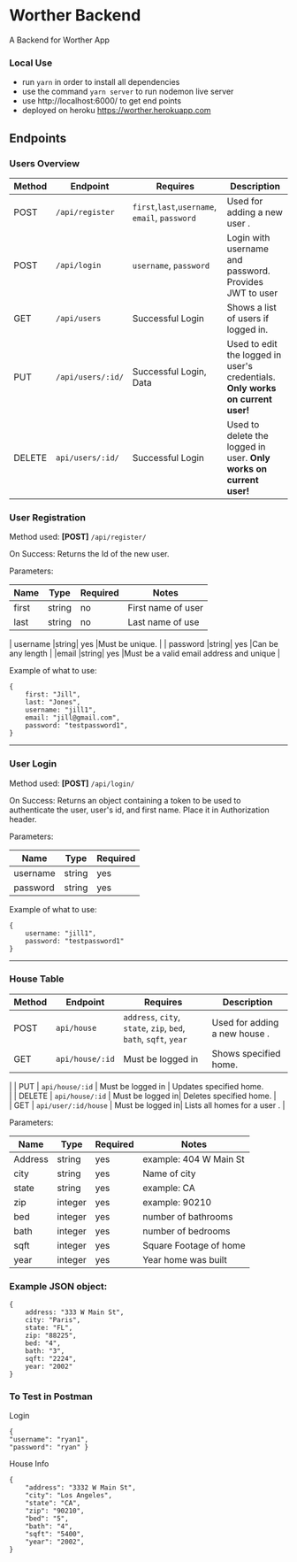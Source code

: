 # Worther Backend

A Backend for Worther App

### Local Use

- run `yarn` in order to install all dependencies
- use the command `yarn server` to run nodemon live server
- use http://localhost:6000/ to get end points
- deployed on heroku  https://worther.herokuapp.com


## Endpoints

### Users Overview


| Method |     Endpoint     |                  Requires                    |                                        Description                            |
|--------|------------------|----------------------------------------------|-------------------------------------------------------------------------------|
|  POST  | `/api/register` | `first`,`last`,`username`, `email`, `password`| Used for adding a new user .                                       |
|  POST  | `/api/login`    |  `username`, `password`| Login with username and password. Provides JWT to user    |
|  GET   | `/api/users`     |  Successful Login  | Shows a list of users if logged in.  |
|  PUT   | `/api/users/:id/`|            Successful Login, Data            | Used to edit the logged in user's credentials. **Only works on current user!**|
| DELETE | `api/users/:id/` |              Successful Login                | Used to delete the logged in user. **Only works on current user!**            |        

### User Registration


Method used: **[POST]** `/api/register/`

On Success: Returns the Id of the new user.



Parameters:

|   Name    | Type | Required |                      Notes                       |
|-----------|------|----------|--------------------------------------------------|
|   first    |string|    no  | First name of user                |
|   last    |string|    no   | Last name of use                |

| username  |string|    yes   |Must be unique.                                   |
| password  |string|    yes   |Can be any length     |
|email  |string|    yes   |Must be a valid email address and unique |

Example of what to use: 
```
{
    first: "Jill",
    last: "Jones",
    username: "jill1",
    email: "jill@gmail.com",
    password: "testpassword1",
}
```
---

### User Login


Method used: **[POST]** `/api/login/`

On Success: Returns an object containing a token to be used to authenticate the user, user's id, and first name. Place it in Authorization header.



Parameters:

|  Name  | Type | Required |
|--------|------|----------|
|username|string|    yes   |
|password|string|    yes   |

Example of what to use: 
```
{
    username: "jill1",
    password: "testpassword1"
}
```
---

### House Table

| Method |     Endpoint     |                  Requires                    |                                        Description                            |
|--------|------------------|----------------------------------------------|-------------------------------------------------------------------------------|
|  POST  | `api/house` | `address`, `city`, `state`, `zip`, `bed`, `bath`, `sqft`, `year`| Used for adding a new house . |
|  GET   | `api/house/:id`     | Must be logged in | Shows specified home. 
| 
|  PUT   | `api/house/:id`     | Must be logged in | Updates specified home.  
|
|  DELETE   | `api/house/:id`     | Must be logged in| Deletes specified home. |  
|  GET  | `api/user/:id/house` | Must be logged in| Lists all homes for a user .                                   |
         


Parameters:

|      Name     |   Type   | Required |                   Notes                     |
|---------------|----------|----------|---------------------------------------------|
| Address|string|    yes   | example: 404 W Main St           |
|     city    |  string  |    yes  | Name of city            |
|    state  |  string  |   yes   | example: CA                              |
|    zip  |  integer |   yes    | example: 90210|
|    bed  |  integer |   yes    | number of bathrooms|
|    bath  |  integer |   yes    | number of bedrooms|
|    sqft  |  integer |   yes    | Square Footage of home|
|    year  |  integer |   yes    | Year home was built |


### Example JSON object:
```
{
    address: "333 W Main St",
    city: "Paris",
    state: "FL",
    zip: "88225",
    bed: "4",
    bath: "3",
    sqft: "2224",
    year: "2002"
}

```

### To Test in Postman 

Login

```
{ 
"username": "ryan1",
"password": "ryan" }

```
House Info

```
{
    "address": "3332 W Main St",
    "city": "Los Angeles",
    "state": "CA",
    "zip": "90210",
    "bed": "5",
    "bath": "4",
    "sqft": "5400",
    "year": "2002",
}

```
